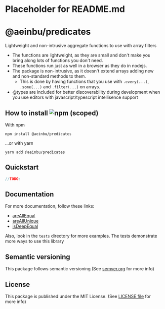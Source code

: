 # Placeholder for README.md

# @aeinbu/predicates

Lightweight and non-intrusive aggregate functions to use with array filters

- The functions are lightweight, as they are small and don't make you bring along lots of functions you don't need.
- These functions run just as well in a browser as they do in nodejs.
- The package is non-intrusive, as it doesn't extend arrays adding new and non-standard methods to them.
  - This is done by having functions that you use with `.every(...)`, `.some(...)` and `.filter(...)` on arrays.
- @types are included for better discoverability during development when you use editors with javascript/typescript intellisence support


## How to install <img alt="npm (scoped)" src="https://img.shields.io/npm/v/@aeinbu/predicates">

With npm
```shell
npm install @aeinbu/predicates
```
...or with yarn
```shell
yarn add @aeinbu/predicates
```

## Quickstart
```javascript
//TODO:
```

## Documentation
For more documentation, follow these links:
- [areAllEqual](./areAllEqual.md)
- [areAllUnique](./areAllUnique.md)
- [isDeepEqual](./isDeepEqual.md)

Also, look in the `tests` directory for more examples. The tests demonstrate more ways to use this library

## Semantic versioning
This package follows semantic versioning (See [semver.org](https://semver.org) for more info)

## License
This package is published under the MIT License. (See [LICENSE file](/LICENSE) for more info)
